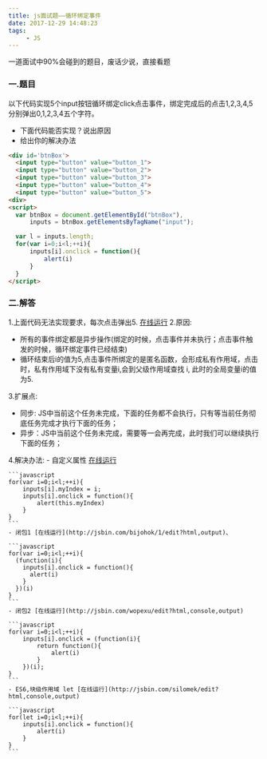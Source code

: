 ```yaml
---
title: js面试题——循环绑定事件
date: 2017-12-29 14:48:23
tags:
     - JS
---
```

一道面试中90%会碰到的题目，废话少说，直接看题
<!-- more -->
### 一.题目
  以下代码实现5个input按钮循环绑定click点击事件，绑定完成后的点击1,2,3,4,5分别弹出0,1,2,3,4五个字符。
  - 下面代码能否实现？说出原因
  - 给出你的解决办法

  
  ```html
  <div id='btnBox'>
  	<input type="button" value="button_1">
  	<input type="button" value="button_2">
  	<input type="button" value="button_3">
  	<input type="button" value="button_4">
  	<input type="button" value="button_5">
  <div>
  <script>
  	var btnBox = document.getElementById("btnBox"),
  	    inputs = btnBox.getElementsByTagName("input");

  	var l = inputs.length;
  	for(var i=0;i<l;++i){
  		inputs[i].onclick = function(){
  			alert(i)
  		}
  	}
  </script>
  ```

### 二.解答
  1.上面代码无法实现要求，每次点击弹出5. [在线运行](http://jsbin.com/beqivez/edit?html,output)
  2.原因:

   - 所有的事件绑定都是异步操作(绑定的时候，点击事件并未执行；点击事件触发的时候，循环绑定事件已经结束)
   - 循环结束后i的值为5,点击事件所绑定的是匿名函数，会形成私有作用域，点击时，私有作用域下没有私有变量i,会到父级作用域查找 i, 此时的全局变量i的值为5.

  3.扩展点:
   - 同步: JS中当前这个任务未完成，下面的任务都不会执行，只有等当前任务彻底任务完成才执行下面的任务；
   - 异步：JS中当前这个任务未完成，需要等一会再完成，此时我们可以继续执行下面的任务；

  4.解决办法:
    - 自定义属性 [在线运行](http://jsbin.com/jeyiwe/edit?html,output)

    ```javascript
  	for(var i=0;i<l;++i){
  	    inputs[i].myIndex = i;
  		inputs[i].onclick = function(){
  			alert(this.myIndex)
  		}
  	}
    ```
	- 闭包1 [在线运行](http://jsbin.com/bijohok/1/edit?html,output)、

	```javascript
	for(var i=0;i<l;++i){
  	  (function(i){
	    inputs[i].onclick = function(){
  		  alert(i)
  	    }
  	  })(i)
  	}
	```
	- 闭包2 [在线运行](http://jsbin.com/wopexu/edit?html,console,output)

	```javascript
  	for(var i=0;i<l;++i){
		inputs[i].onclick = (function(i){
  			return function(){
  				alert(i)
  			}
  		})(i);
  	}
	```
	- ES6,块级作用域 let [在线运行](http://jsbin.com/silomek/edit?html,console,output)

    ```javascript
  	for(let i=0;i<l;++i){
  		inputs[i].onclick = function(){
  			alert(i)
  		}
  	}
    ```


